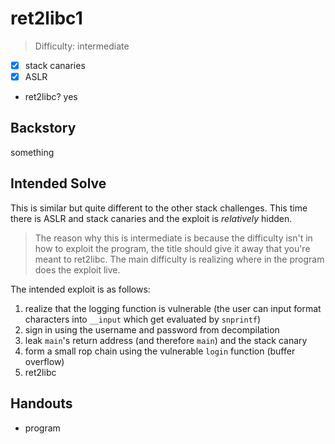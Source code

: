 # ret2libc1

>Difficulty: intermediate

- [x] stack canaries
- [x] ASLR
- ret2libc? yes

## Backstory

something

## Intended Solve

This is similar but quite different to the other stack challenges.
This time there is ASLR and stack canaries and the exploit is *relatively* hidden.

>The reason why this is intermediate is because the difficulty isn't in how to exploit the program,
>the title should give it away that you're meant to ret2libc. The main difficulty is realizing
>where in the program does the exploit live.

The intended exploit is as follows:

1. realize that the logging function is vulnerable (the user can input format characters into `__input` which get evaluated by `snprintf`)
1. sign in using the username and password from decompilation
1. leak `main`'s return address (and therefore `main`) and the stack canary
1. form a small rop chain using the vulnerable `login` function (buffer overflow)
1. ret2libc

## Handouts

- program
